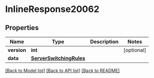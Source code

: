 # InlineResponse20062

## Properties
Name | Type | Description | Notes
------------ | ------------- | ------------- | -------------
**version** | **int** |  | [optional] 
**data** | [**ServerSwitchingRules**](ServerSwitchingRules.md) |  | 

[[Back to Model list]](../README.md#documentation-for-models) [[Back to API list]](../README.md#documentation-for-api-endpoints) [[Back to README]](../README.md)

